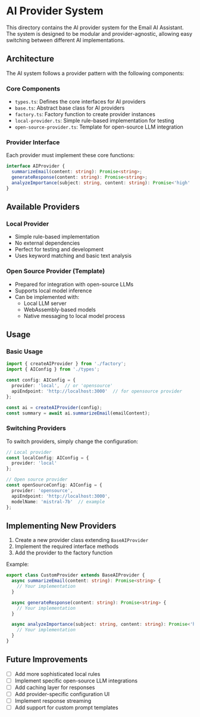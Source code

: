 # AI Provider System

This directory contains the AI provider system for the Email AI Assistant. The system is designed to be modular and provider-agnostic, allowing easy switching between different AI implementations.

## Architecture

The AI system follows a provider pattern with the following components:

### Core Components

- `types.ts`: Defines the core interfaces for AI providers
- `base.ts`: Abstract base class for AI providers
- `factory.ts`: Factory function to create provider instances
- `local-provider.ts`: Simple rule-based implementation for testing
- `open-source-provider.ts`: Template for open-source LLM integration

### Provider Interface

Each provider must implement these core functions:

```typescript
interface AIProvider {
  summarizeEmail(content: string): Promise<string>;
  generateResponse(content: string): Promise<string>;
  analyzeImportance(subject: string, content: string): Promise<'high' | 'low'>;
}
```

## Available Providers

### Local Provider
- Simple rule-based implementation
- No external dependencies
- Perfect for testing and development
- Uses keyword matching and basic text analysis

### Open Source Provider (Template)
- Prepared for integration with open-source LLMs
- Supports local model inference
- Can be implemented with:
  - Local LLM server
  - WebAssembly-based models
  - Native messaging to local model process

## Usage

### Basic Usage

```typescript
import { createAIProvider } from './factory';
import { AIConfig } from './types';

const config: AIConfig = {
  provider: 'local',  // or 'opensource'
  apiEndpoint: 'http://localhost:3000'  // for opensource provider
};

const ai = createAIProvider(config);
const summary = await ai.summarizeEmail(emailContent);
```

### Switching Providers

To switch providers, simply change the configuration:

```typescript
// Local provider
const localConfig: AIConfig = {
  provider: 'local'
};

// Open source provider
const openSourceConfig: AIConfig = {
  provider: 'opensource',
  apiEndpoint: 'http://localhost:3000',
  modelName: 'mistral-7b'  // example
};
```

## Implementing New Providers

1. Create a new provider class extending `BaseAIProvider`
2. Implement the required interface methods
3. Add the provider to the factory function

Example:

```typescript
export class CustomProvider extends BaseAIProvider {
  async summarizeEmail(content: string): Promise<string> {
    // Your implementation
  }

  async generateResponse(content: string): Promise<string> {
    // Your implementation
  }

  async analyzeImportance(subject: string, content: string): Promise<'high' | 'low'> {
    // Your implementation
  }
}
```

## Future Improvements

- [ ] Add more sophisticated local rules
- [ ] Implement specific open-source LLM integrations
- [ ] Add caching layer for responses
- [ ] Add provider-specific configuration UI
- [ ] Implement response streaming
- [ ] Add support for custom prompt templates
